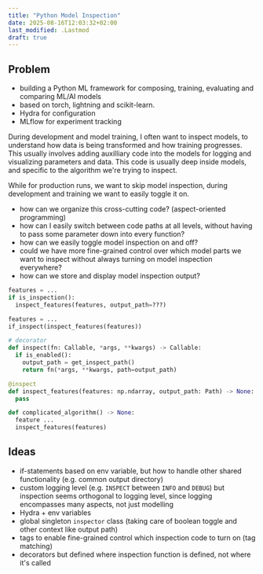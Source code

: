 ```yaml
---
title: "Python Model Inspection"
date: 2025-08-16T12:03:32+02:00
last_modified: .Lastmod
draft: true
---
```


## Problem

- building a Python ML framework for composing, training, evaluating and comparing ML/AI models
- based on torch, lightning and scikit-learn.
- Hydra for configuration
- MLflow for experiment tracking

During development and model training, I often want to inspect models, to understand how data is being transformed and how training progresses.
This usually involves adding auxilliary code into the models for logging and visualizing parameters and data.
This code is usually deep inside models, and specific to the algorithm we're trying to inspect.

While for production runs, we want to skip model inspection, during development and training we want to easily toggle it on.

- how can we organize this cross-cutting code? (aspect-oriented programming)
- how can I easily switch between code paths at all levels, without having to pass some parameter down into every function?
- how can we easily toggle model inspection on and off?
- could we have more fine-grained control over which model parts we want to inspect without always turning on model inspection everywhere?
- how can we store and display model inspection output?

```python
features = ...
if is_inspection():
  inspect_features(features, output_path=???)
```

```python
features = ...
if_inspect(inspect_features(features))
```

```python
# decorator
def inspect(fn: Callable, *args, **kwargs) -> Callable:
  if is_enabled():
    output_path = get_inspect_path()
    return fn(*args, **kwargs, path=output_path)

@inspect
def inspect_features(features: np.ndarray, output_path: Path) -> None:
  pass

def complicated_algorithm() -> None:
  feature ...
  inspect_features(features)
```

## Ideas

- if-statements based on env variable, but how to handle other shared functionality (e.g. common output directory)
- custom logging level (e.g. `INSPECT` between `INFO` and `DEBUG`) but inspection seems orthogonal to logging level, since logging encompasses many aspects, not just modelling
- Hydra + env variables
- global singleton `inspector` class (taking care of boolean toggle and other context like output path)
- tags to enable fine-grained control which inspection code to turn on (tag matching)
- decorators but defined where inspection function is defined, not where it's called
